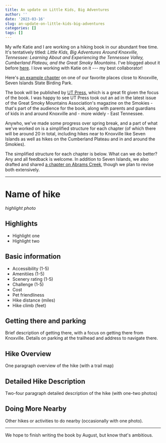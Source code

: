 ```yaml
---
title: An update on Little Kids, Big Adventures
author: ''
date: '2023-03-16'
slug: an-update-on-little-kids-big-adventures
categories: []
tags: []
---
```


My wife Katie and I are working on a hiking book in our abundant free time. It's tentatively titled: *Little Kids, Big Adventures Around Knoxville, Tennessee: Learning About and Experiencing the Tennessee Valley, Cumberland Plateau, and the Great Smoky Mountains*. I've blogged about it before [here](https://joshuamrosenberg.com/post/2022/05/06/little-kids-big-adventures-to-be-published-by-ut-press/). I love working with Katie on it --- my best collaborator!
 
Here's [an example chapter](https://littlekidsbigadventures.com/seven-islands-loop-trail.html) on one of our favorite places close to Knoxville, Seven Islands State Birding Park.

The book will be published by [UT Press](https://utpress.org/), which is a great fit given the focus of the book. I was happy to see UT Press took out an ad in the latest issue of the Great Smoky Mountains Association's magazine on the Smokies - that's part of the audience for the book, along with parents and guardians of kids in and around Knoxville and - more widely - East Tennessee.

Anywho, we've made some progress over spring break, and a part of what we've worked on is a simplified structure for each chapter (of which there will be around 20 in total, including hikes near to Knoxville like Seven Islands as well as hikes on the Cumberland Plateau and in and around the Smokies). 

The simplified structure for each chapter is below. What can we do better? Any and all feedback is welcome. In addition to Seven Islands, we also drafted and shared [a chapter on Abrams Creek](https://littlekidsbigadventures.com/abrams-creek.html), though we plan to revise both extensively.

---

# Name of hike

*highlight photo*

## Highlights

- Highlight one
- Highlight two

## Basic information

- Accessibility (1-5)
- Amenitiies (1-5)
- Scenery rating (1-5)
- Challenge (1-5)
- Cost
- Pet friendliness
- Hike distance (miles)
- Hike climb (feet)

## Getting there and parking

Brief description of getting there, with a focus on getting there from Knoxville. Details on parking at the trailhead and address to navigate there.

## Hike Overview

One paragraph overview of the hike (with a trail map)

## Detailed Hike Description

Two-four paragraph detailed description of the hike (with one-two photos)

## Doing More Nearby

Other hikes or activities to do nearby (occasionally with one photo).

---

We hope to finish writing the book by August, but know that's ambitious.